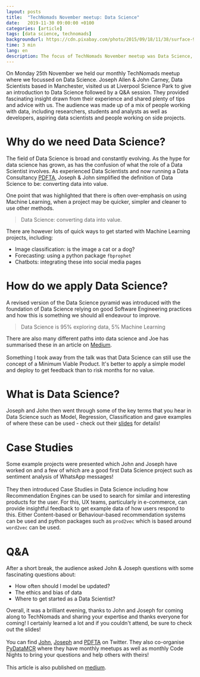 ```yaml
---
layout: posts
title:  "TechNomads November meetup: Data Science"
date:   2019-11-30 09:00:00 +0100
categories: [article]
tags: [data science, technomads]
backgroundurl: https://cdn.pixabay.com/photo/2015/09/18/11/38/surface-945444_960_720.jpg
time: 3 min
lang: en
description: The focus of TechNomads November meetup was Data Science, where we were joined by guest speakers Joseph Allen and John Carney who gave us an introduction to Data Science followed by a Q&A.
---
```


On Monday 25th November we held our monthly TechNomads meetup where we focussed on Data Science. Joseph Allen & John Carney, Data Scientists based in Manchester, visited us at Liverpool Science Park to give an introduction to Data Science followed by a Q&A session. They provided fascinating insight drawn from their experience and shared plenty of tips and advice with us. The audience was made up of a mix of people working with data, including researchers, students and analysts as well as developers, aspiring data scientists and people working on side projects.

# Why do we need Data Science?

The field of Data Science is broad and constantly evolving. As the hype for data science has grown, as has the confusion of what the role of a Data Scientist involves. As experienced Data Scientists and now running a Data Consultancy [PDFTA](https://www.pdfta.com/), Joseph & John simplified the definition of Data Science to be: converting data into value.   

One point that was highlighted that there is often over-emphasis on using Machine Learning, when a project may be quicker, simpler and cleaner to use other methods.

> Data Science: converting data into value.

There are however lots of quick ways to get started with Machine Learning projects, including:

- Image classification: is the image a cat or a dog?
- Forecasting: using a python package `fbprophet`
- Chatbots: integrating these into social media pages

# How do we apply Data Science?

A revised version of the Data Science pyramid was introduced with the foundation of Data Science relying on good Software Engineering practices and how this is something we should all endeavour to improve.

> Data Science is 95% exploring data, 5% Machine Learning


There are also many different paths into data science and Joe has summarised these in an article on [Medium](https://medium.com/@JosephAllen1234/the-data-scientists-ive-met-c88478d3632b).
<br><br>
Something I took away from the talk was that Data Science can still use the concept of a Minimum Viable Product. It's better to apply a simple model and deploy to get feedback than to risk months for no value. 

# What is Data Science?

Joseph and John then went through some of the key terms that you hear in Data Science such as Model, Regression, Classification and gave examples of where these can be used - check out their [slides](https://tinyurl.com/pdfta-data-science)  for details! 

# Case Studies

Some example projects were presented which John and Joseph have worked on and a few of which are a good first Data Science project such as sentiment analysis of WhatsApp messages! 
<br><br>
They then introduced Case Studies in Data Science including how Recommendation Engines can be used to search for similar and interesting products for the user. For this, UX teams, particularly in e-commerce, can provide insightful feedback to get example data of how users respond to this. Either Content-based or Behaviour-based recommendation systems can be used and python packages such as `prod2vec` which is based around `word2vec` can be used.

# Q&A

After a short break, the audience asked John & Joseph questions with some fascinating questions about:

- How often should I model be updated?
- The ethics and bias of data
- Where to get started as a Data Scientist?

Overall, it was a brilliant evening, thanks to John and Joseph for coming along to TechNomads and sharing your expertise and thanks everyone for coming! I certainly learned a lot and if you couldn't attend, be sure to check out the slides!
<br><br>
You can find [John](https://twitter.com/jaspajjr), [Joseph](https://twitter.com/JosephAllen1234) and [PDFTA](https://twitter.com/PDFTA_data) on Twitter. They also co-organise [PyDataMCR](https://twitter.com/pydatamcr) where they have monthly meetups as well as monthly Code Nights to bring your questions and help others with theirs!
<br><br>
This article is also published on [medium](https://medium.com/@_kaparker/technomads-data-science-7bd1aef21d45?source=friends_link&sk=03db30382228da0e2d660711b0ff016a).